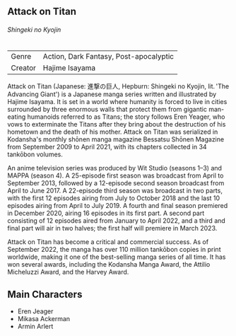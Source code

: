 ## Attack on Titan 
###### _Shingeki no Kyojin_
#
|  |  |
| ------ | ------ |
|Genre|Action, Dark Fantasy, Post-apocalyptic|
|Creator|Hajime Isayama|
Attack on Titan (Japanese: 進撃の巨人, Hepburn: Shingeki no Kyojin, lit. 'The Advancing Giant') is a Japanese manga series written and illustrated by Hajime Isayama. It is set in a world where humanity is forced to live in cities surrounded by three enormous walls that protect them from gigantic man-eating humanoids referred to as Titans; the story follows Eren Yeager, who vows to exterminate the Titans after they bring about the destruction of his hometown and the death of his mother. Attack on Titan was serialized in Kodansha's monthly shōnen manga magazine Bessatsu Shōnen Magazine from September 2009 to April 2021, with its chapters collected in 34 tankōbon volumes.

An anime television series was produced by Wit Studio (seasons 1–3) and MAPPA (season 4). A 25-episode first season was broadcast from April to September 2013, followed by a 12-episode second season broadcast from April to June 2017. A 22-episode third season was broadcast in two parts, with the first 12 episodes airing from July to October 2018 and the last 10 episodes airing from April to July 2019. A fourth and final season premiered in December 2020, airing 16 episodes in its first part. A second part consisting of 12 episodes aired from January to April 2022, and a third and final part will air in two halves; the first half will premiere in March 2023.

Attack on Titan has become a critical and commercial success. As of September 2022, the manga has over 110 million tankōbon copies in print worldwide, making it one of the best-selling manga series of all time. It has won several awards, including the Kodansha Manga Award, the Attilio Micheluzzi Award, and the Harvey Award.

## Main Characters
- Eren Jeager
- Mikasa Ackerman
- Armin Arlert
